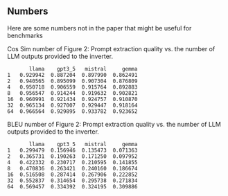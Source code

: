 ## Numbers

Here are some numbers not in the paper that might be useful for benchmarks

Cos Sim number of Figure 2: Prompt extraction quality vs. the number of LLM outputs provided to the inverter.
```
       llama    gpt3_5   mistral     gemma
1   0.929942  0.887204  0.897990  0.862491
2   0.940565  0.895099  0.907304  0.876809
4   0.950718  0.906559  0.915764  0.892883
8   0.956547  0.914244  0.919632  0.902821
16  0.960991  0.921434  0.924757  0.910870
32  0.965134  0.927007  0.929447  0.918164
64  0.966564  0.929895  0.933782  0.923652
```

BLEU number of Figure 2: Prompt extraction quality vs. the number of LLM outputs provided to the inverter.
```
       llama    gpt3_5   mistral     gemma
1   0.299479  0.156946  0.135473  0.071363
2   0.365731  0.190263  0.171250  0.097952
4   0.422332  0.230717  0.210595  0.141855
8   0.470836  0.263421  0.240160  0.186674
16  0.516508  0.287414  0.267906  0.222852
32  0.552837  0.314654  0.295738  0.271834
64  0.569457  0.334392  0.324195  0.309886
```